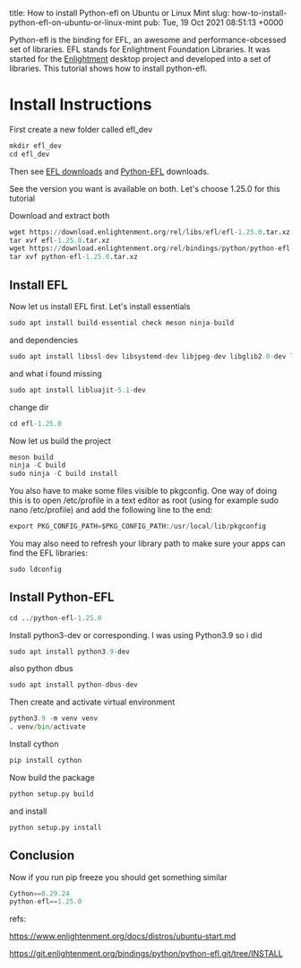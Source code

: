 title: How to install Python-efl on Ubuntu or Linux Mint
slug: how-to-install-python-efl-on-ubuntu-or-linux-mint
pub: Tue, 19 Oct 2021 08:51:13 +0000

Python-efl is the binding for EFL, an awesome and performance-obcessed set of libraries. EFL stands for Enlightment Foundation Libraries. It was started for the [Enlightment](https://www.enlightenment.org/) desktop project and developed into a set of libraries. This tutorial shows how to install python-efl.

Install Instructions
====================



First create a new folder called efl\_dev


```python
mkdir efl_dev
cd efl_dev

```


Then see [EFL downloads](https://download.enlightenment.org/rel/libs/efl/) and [Python-EFL](https://download.enlightenment.org/rel/bindings/python/) downloads.

See the version you want is available on both. Let's choose 1.25.0 for this tutorial

Download and extract both


```python
wget https://download.enlightenment.org/rel/libs/efl/efl-1.25.0.tar.xz
tar xvf efl-1.25.0.tar.xz
wget https://download.enlightenment.org/rel/bindings/python/python-efl-1.25.0.tar.xz
tar xvf python-efl-1.25.0.tar.xz

```

Install EFL
-----------



Now let us install EFL first. Let's install essentials


```python
sudo apt install build-essential check meson ninja-build

```


and dependencies


```python
sudo apt install libssl-dev libsystemd-dev libjpeg-dev libglib2.0-dev libgstreamer1.0-dev liblua5.2-dev libfreetype6-dev libfontconfig1-dev libfribidi-dev libavahi-client-dev libharfbuzz-dev libibus-1.0-dev libx11-dev libxext-dev libxrender-dev libgl1-mesa-dev libopenjp2-7-dev libwebp-dev libgif-dev libtiff5-dev libpoppler-dev libpoppler-cpp-dev libspectre-dev libraw-dev librsvg2-dev libudev-dev libmount-dev libdbus-1-dev libpulse-dev libsndfile1-dev libxcursor-dev libxcomposite-dev libxinerama-dev libxrandr-dev libxtst-dev libxss-dev libgstreamer-plugins-base1.0-dev doxygen libscim-dev libxdamage-dev libwebp-dev libunwind-dev

```


and what i found missing


```python
sudo apt install libluajit-5.1-dev

```


change dir


```python
cd efl-1.25.0

```


Now let us build the project


```python
meson build
ninja -C build
sudo ninja -C build install

```


You also have to make some files visible to pkgconfig. One way of doing this is to open /etc/profile in a text editor as root (using for example sudo nano /etc/profile) and add the following line to the end:


```python
export PKG_CONFIG_PATH=$PKG_CONFIG_PATH:/usr/local/lib/pkgconfig

```


You may also need to refresh your library path to make sure your apps can find the EFL libraries:


```python
sudo ldconfig

```

Install Python-EFL
------------------



```python
cd ../python-efl-1.25.0

```


Install python3-dev or corresponding. I was using Python3.9 so i did


```python
sudo apt install python3.9-dev

```


also python dbus


```python
sudo apt install python-dbus-dev

```


Then create and activate virtual environment


```python
python3.9 -m venv venv
. venv/bin/activate

```


Install cython


```python
pip install cython

```


Now build the package


```python
python setup.py build

```


and install


```python
python setup.py install

```

Conclusion
----------



Now if you run pip freeze you should get something similar


```python
Cython==0.29.24
python-efl==1.25.0

```


refs:

https://www.enlightenment.org/docs/distros/ubuntu-start.md

https://git.enlightenment.org/bindings/python/python-efl.git/tree/INSTALL
